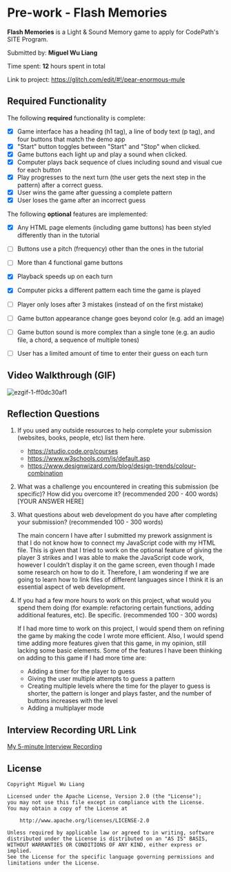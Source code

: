 # Pre-work - Flash Memories

**Flash Memories** is a Light & Sound Memory game to apply for CodePath's SITE Program. 

Submitted by: **Miguel Wu Liang**

Time spent: **12** hours spent in total

Link to project: https://glitch.com/edit/#!/pear-enormous-mule

## Required Functionality

The following **required** functionality is complete:

* [X] Game interface has a heading (h1 tag), a line of body text (p tag), and four buttons that match the demo app
* [X] "Start" button toggles between "Start" and "Stop" when clicked. 
* [X] Game buttons each light up and play a sound when clicked. 
* [X] Computer plays back sequence of clues including sound and visual cue for each button
* [X] Play progresses to the next turn (the user gets the next step in the pattern) after a correct guess. 
* [X] User wins the game after guessing a complete pattern
* [X] User loses the game after an incorrect guess

The following **optional** features are implemented:

* [X] Any HTML page elements (including game buttons) has been styled differently than in the tutorial
* [ ] Buttons use a pitch (frequency) other than the ones in the tutorial
* [ ] More than 4 functional game buttons
* [X] Playback speeds up on each turn
* [X] Computer picks a different pattern each time the game is played
* [ ] Player only loses after 3 mistakes (instead of on the first mistake)
* [ ] Game button appearance change goes beyond color (e.g. add an image)
* [ ] Game button sound is more complex than a single tone (e.g. an audio file, a chord, a sequence of multiple tones)
* [ ] User has a limited amount of time to enter their guess on each turn


## Video Walkthrough (GIF)
![ezgif-1-ff0dc30af1](https://user-images.githubusercontent.com/59422107/161269002-9bc5ac54-ed7c-425d-8cc0-3c69e55efbbf.gif)


## Reflection Questions
1. If you used any outside resources to help complete your submission (websites, books, people, etc) list them here. 
    * https://studio.code.org/courses
    * https://www.w3schools.com/js/default.asp
    * https://www.designwizard.com/blog/design-trends/colour-combination

2. What was a challenge you encountered in creating this submission (be specific)? How did you overcome it? (recommended 200 - 400 words) 
[YOUR ANSWER HERE]

3. What questions about web development do you have after completing your submission? (recommended 100 - 300 words) 

    The main concern I have after I submitted my prework assignment is that I do not know how to connect my JavaScript code with my HTML file. This is given that I tried to work on the optional feature of giving the player 3 strikes and I was able to make the JavaScript code work, however I couldn’t display it on the game screen, even though I made some research on how to do it. Therefore, I am wondering if we are going to learn how to link files of different languages since I think it is an essential aspect of web development.

4. If you had a few more hours to work on this project, what would you spend them doing (for example: refactoring certain functions, adding additional features, etc). Be specific. (recommended 100 - 300 words)
    
    If I had more time to work on this project, I would spend them on refining the game by making the code I wrote more efficient. Also, I would spend time adding more features given that this game, in my opinion, still lacking some basic elements. Some of the features I have been thinking on adding to this game if I had more time are:
    * Adding a timer for the player to guess
    * Giving the user multiple attempts to guess a pattern
    * Creating multiple levels where the time for the player to guess is shorter, the pattern is longer and plays faster, and the number of buttons increases with the level
    * Adding a multiplayer mode


## Interview Recording URL Link

[My 5-minute Interview Recording](your-link-here)


## License

    Copyright Miguel Wu Liang

    Licensed under the Apache License, Version 2.0 (the "License");
    you may not use this file except in compliance with the License.
    You may obtain a copy of the License at

        http://www.apache.org/licenses/LICENSE-2.0

    Unless required by applicable law or agreed to in writing, software
    distributed under the License is distributed on an "AS IS" BASIS,
    WITHOUT WARRANTIES OR CONDITIONS OF ANY KIND, either express or implied.
    See the License for the specific language governing permissions and
    limitations under the License.
